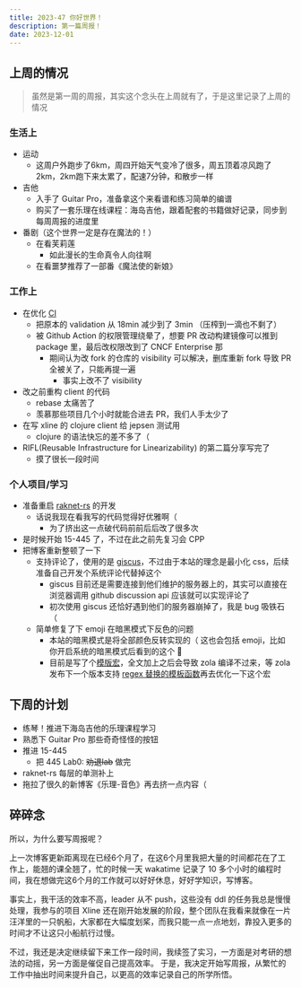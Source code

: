 ```yaml
---
title: 2023-47 你好世界！
description: 第一篇周报！
date: 2023-12-01
---
```


## 上周的情况

> 虽然是第一周的周报，其实这个念头在上周就有了，于是这里记录了上周的情况

### 生活上

- 运动
  - 这周户外跑步了6km，周四开始天气变冷了很多，周五顶着凉风跑了2km，2km跑下来太累了，配速7分钟，和散步一样
- 吉他
  - 入手了 Guitar Pro，准备拿这个来看谱和练习简单的编谱
  - 购买了一套乐理在线课程：海岛吉他，跟着配套的书籍做好记录，同步到每周周报的进度里
- 番剧（这个世界一定是存在魔法的！）
  - 在看芙莉莲
    - 如此漫长的生命真令人向往啊
  - 在看噩梦推荐了一部番《魔法使的新娘》

### 工作上

- 在优化 [CI](https://github.com/xline-kv/Xline/pull/552)
  - 把原本的 validation 从 18min 减少到了 3min （压榨到一滴也不剩了）
  - 被 Github Action 的权限管理绕晕了，想要 PR 改动构建镜像可以推到 package 里，最后改权限改到了 CNCF Enterprise 那
    - 期间认为改 fork 的仓库的 visibility 可以解决，删库重新 fork 导致 PR 全被关了，只能再提一遍
      - 事实上改不了 visibility
- 改之前重构 client 的代码
  - rebase 太痛苦了
  - 羡慕那些项目几个小时就能合进去 PR，我们人手太少了
- 在写 xline 的 clojure client 给 jepsen 测试用
  - clojure 的语法快忘的差不多了（
- RIFL(Reusable Infrastructure for Linearizability) 的第二篇分享写完了
  - 摸了很长一段时间

### 个人项目/学习

- 准备重启 [raknet-rs](https://github.com/iGxnon/raknet-rs) 的开发
  - 话说我现在看我写的代码觉得好优雅啊（
    - 为了挤出这一点破代码前前后后改了很多次
- 是时候开始 15-445 了，不过在此之前先复习会 CPP
- 把博客重新整顿了一下
  - 支持评论了，使用的是 [giscus](https://giscus.app/)，不过由于本站的理念是最小化 css，后续准备自己开发个系统评论代替掉这个
    - giscus 目前还是需要连接到他们维护的服务器上的，其实可以直接在浏览器调用 github discussion api 应该就可以实现评论了
    - 初次使用 giscus 还恰好遇到他们的服务器崩掉了，我是 bug 吸铁石（
  - 简单修复了下 emoji 在暗黑模式下反色的问题
    - 本站的暗黑模式是将全部颜色反转实现的（ 这也会包括 emoji，比如你开启系统的暗黑模式后看到的这个 🤣
    - 目前是写了个[模版宏](https://github.com/iGxnon/no-style-please/blob/main/templates/macros.html)，全文加上之后会导致 zola 编译不过来，等 zola 发布下一个版本支持 [regex 替换的模板函数](https://github.com/getzola/zola/pull/2163)再去优化一下这个宏

## 下周的计划

- 练琴！推进下海岛吉他的乐理课程学习
- 熟悉下 Guitar Pro 那些奇奇怪怪的按钮
- 推进 15-445
  - 把 445 Lab0: ~~劝退lab~~ 做完
- raknet-rs 每层的单测补上
- 拖拉了很久的新博客《乐理-音色》再去挤一点内容（

## 碎碎念

所以，为什么要写周报呢？

上一次博客更新距离现在已经6个月了，在这6个月里我把大量的时间都花在了工作上，能翘的课全翘了，忙的时候一天 wakatime 记录了 10 多个小时的编程时间，我在想做完这6个月的工作就可以好好休息，好好学知识，写博客。

事实上，我干活的效率不高，leader 从不 push，这些没有 ddl 的任务我总是慢慢处理，我参与的项目 Xline 还在刚开始发展的阶段，整个团队在我看来就像在一片汪洋里的一只帆船，大家都在大幅度划桨，而我只能一点一点地划，靠投入更多的时间才不让这只小船航行过慢。

不过，我还是决定继续留下来工作一段时间，我续签了实习，一方面是对考研的想法的动摇，另一方面是催促自己提高效率。
于是，我决定开始写周报，从繁忙的工作中抽出时间来提升自己，以更高的效率记录自己的所学所悟。
